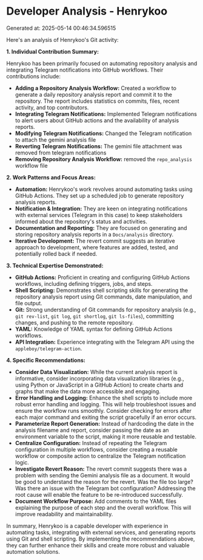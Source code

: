 # Developer Analysis - Henrykoo
Generated at: 2025-05-14 00:46:34.596515

Here's an analysis of Henrykoo's Git activity:

**1. Individual Contribution Summary:**

Henrykoo has been primarily focused on automating repository analysis and integrating Telegram notifications into GitHub workflows.  Their contributions include:

*   **Adding a Repository Analysis Workflow:** Created a workflow to generate a daily repository analysis report and commit it to the repository. The report includes statistics on commits, files, recent activity, and top contributors.
*   **Integrating Telegram Notifications:** Implemented Telegram notifications to alert users about GitHub actions and the availability of analysis reports.
*   **Modifying Telegram Notifications:** Changed the Telegram notification to attach the gemini analysis file
*   **Reverting Telegram Notifications:** The gemini file attachment was removed from telegram notifications
*   **Removing Repository Analysis Workflow:** removed the `repo_analysis` workflow file

**2. Work Patterns and Focus Areas:**

*   **Automation:**  Henrykoo's work revolves around automating tasks using GitHub Actions. They set up a scheduled job to generate repository analysis reports.
*   **Notification & Integration:**  They are keen on integrating notifications with external services (Telegram in this case) to keep stakeholders informed about the repository's status and activities.
*   **Documentation and Reporting:** They are focused on generating and storing repository analysis reports in a `Docs/analysis` directory.
*   **Iterative Development:** The revert commit suggests an iterative approach to development, where features are added, tested, and potentially rolled back if needed.

**3. Technical Expertise Demonstrated:**

*   **GitHub Actions:** Proficient in creating and configuring GitHub Actions workflows, including defining triggers, jobs, and steps.
*   **Shell Scripting:**  Demonstrates shell scripting skills for generating the repository analysis report using Git commands, date manipulation, and file output.
*   **Git:**  Strong understanding of Git commands for repository analysis (e.g., `git rev-list`, `git log`, `git shortlog`, `git ls-files`), committing changes, and pushing to the remote repository.
*   **YAML:**  Knowledge of YAML syntax for defining GitHub Actions workflows.
*   **API Integration:**  Experience integrating with the Telegram API using the `appleboy/telegram-action`.

**4. Specific Recommendations:**

*   **Consider Data Visualization:**  While the current analysis report is informative, consider incorporating data visualization libraries (e.g., using Python or JavaScript in a GitHub Action) to create charts and graphs that make the data more accessible and engaging.
*   **Error Handling and Logging:**  Enhance the shell scripts to include more robust error handling and logging.  This will help troubleshoot issues and ensure the workflow runs smoothly. Consider checking for errors after each major command and exiting the script gracefully if an error occurs.
*   **Parameterize Report Generation:**  Instead of hardcoding the date in the analysis filename and report, consider passing the date as an environment variable to the script, making it more reusable and testable.
*   **Centralize Configuration:**  Instead of repeating the Telegram configuration in multiple workflows, consider creating a reusable workflow or composite action to centralize the Telegram notification logic.
*   **Investigate Revert Reason:** The revert commit suggests there was a problem with sending the Gemini analysis file as a document. It would be good to understand the reason for the revert.  Was the file too large?  Was there an issue with the Telegram bot configuration?  Addressing the root cause will enable the feature to be re-introduced successfully.
*   **Document Workflow Purpose:**  Add comments to the YAML files explaining the purpose of each step and the overall workflow. This will improve readability and maintainability.

In summary, Henrykoo is a capable developer with experience in automating tasks, integrating with external services, and generating reports using Git and shell scripting.  By implementing the recommendations above, they can further enhance their skills and create more robust and valuable automation solutions.
